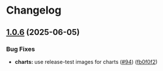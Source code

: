 # Changelog

## [1.0.6](https://github.com/astriaorg/astria-release-test/compare/sequencer-relayer-v1.0.5...sequencer-relayer-v1.0.6) (2025-06-05)


### Bug Fixes

* **charts:** use release-test images for charts ([#94](https://github.com/astriaorg/astria-release-test/issues/94)) ([fb0f0f2](https://github.com/astriaorg/astria-release-test/commit/fb0f0f279282a7b5049e2a161f3a299782aa8e2f))
